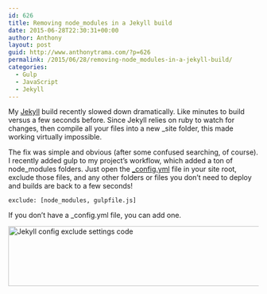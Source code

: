 ```yaml
---
id: 626
title: Removing node_modules in a Jekyll build
date: 2015-06-28T22:30:31+00:00
author: Anthony
layout: post
guid: http://www.anthonytrama.com/?p=626
permalink: /2015/06/28/removing-node_modules-in-a-jekyll-build/
categories:
  - Gulp
  - JavaScript
  - Jekyll
---
```

My [Jekyll](http://jekyllrb.com/) build recently slowed down dramatically. Like minutes to build versus a few seconds before. Since Jekyll relies on ruby to watch for changes, then compile all your files into a new _site folder, this made working virtually impossible.

The fix was simple and obvious (after some confused searching, of course). I recently added gulp to my project&#8217;s workflow, which added a ton of node_modules folders. Just open the [_config.yml](http://jekyllrb.com/docs/configuration/) file in your site root, exclude those files, and any other folders or files you don&#8217;t need to deploy and builds are back to a few seconds!

    exclude: [node_modules, gulpfile.js]

If you don&#8217;t have a _config.yml file, you can add one.

[<img class="alignnone size-full wp-image-627" alt="Jekyll config exclude settings code" src="http://www.anthonytrama.com/wp-content/uploads/2015/06/Screen-Shot-2015-06-28-at-3.16.29-PM.png" width="551" height="121" />](http://www.anthonytrama.com/wp-content/uploads/2015/06/Screen-Shot-2015-06-28-at-3.16.29-PM.png)